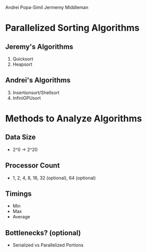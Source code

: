 Andrei Popa-Simil
Jermemy Middleman

# Parallelized Sorting Algorithms 

## Jeremy's Algorithms
1. Quicksort
2. Heapsort


## Andrei's Algorithms
3. Insertionsort/Shellsort
4. InfiniGPUsort


# Methods to Analyze Algorithms

## Data Size
 - 2^0 -> 2^20

## Processor Count
 - 1, 2, 4, 8, 16, 32 (optional), 64 (optional)

## Timings
 - Min
 - Max
 - Average

## Bottlenecks? (optional)
 - Serialized vs Parallelized Portions


